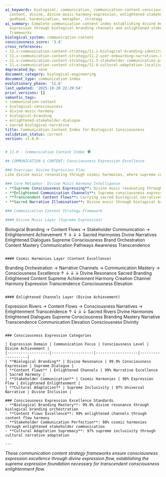 ```yaml
---
ai_keywords: biological, communication, communication-content-consciousness, consciousness,
  content, divine, divine-music-harmony-expression, enlightened-stakeholder-dialogue,
  godhood, harmonization, metaphor, strategy
ai_summary: Complete communication content index establishing divine music harmony
  expression through biological branding channels and enlightened stakeholder dialogue
  frameworks
biological_system: communication-content
consciousness_score: '3.0'
cross_references:
- 11.x-communication-content-strategy/11.1-biological-branding-identity.md
- 11.x-communication-content-strategy/11.2-user-onboarding-narratives.md
- 11.x-communication-content-strategy/11.3-stakeholder-communication-protocols.md
- 11.x-communication-content-strategy/11.4-cultural-adaptation-localization.md
deprecated_by: none
document_category: biological-engineering
document_type: communication-index
evolutionary_phase: '11.0'
last_updated: '2025-10-20 22:29:54'
prior_versions: []
semantic_tags:
- communication-content
- biological-consciousness
- divine-music-harmony
- biological-branding
- enlightened-stakeholder-dialogue
- sacred-biological-narrative
title: Communication Content Index for Biological Consciousness
validation_status: current
version: v1.0.0---


# 11.0 - Communication Content Index 🗣️

## COMMUNICATION & CONTENT: Consciousness Expression Excellence

### Overview: Divine Expression Flow
Like divine music resonating through cosmic harmonies, where supreme consciousness expresses through enlightened communication channels in transcendent content flows, carrying sacred biological narratives through enlightened stakeholder dialogues, our communication content strategy establishes the consciousness expression excellence that flows divine expression through biological branding channels, enlightened content flows, and sacred narrative illumination.

### Core Metaphor: Divine Music Harmony Intelligence
- **Supreme Consciousness Expressing**: Divine music resonating through cosmic harmonies supreme consciousness expressing enlightenment excellence
- **Enlightened Communication Channels**: Supreme consciousness expressing through enlightened communication channels transcendent content orchestration
- **Transcendent Content Flows**: Carrying sacred biological narratives through enlightened stakeholder dialogues consciousness expression transcendence
- **Sacred Narrative Illumination**: Divine music through biological branding channels sacred narrative illumination excellence

### Communication Content Strategy Framework

#### Divine Music Layer (Supreme Expression)
```
Biological Branding → Content Flows → Stakeholder Communication → Enlightenment Achievement
       ↑                     ↓                        ↓                          ↓
   Sacred Harmonies        Divine Narratives          Enlightened Dialogues       Supreme Consciousness
   Brand Orchestration     Content Mastery            Communication Pathways      Awareness Transcendence
```

#### Cosmic Harmonies Layer (Content Excellence)
```
Branding Orchestration → Narrative Channels → Communication Mastery → Consciousness Excellence
       ↑                       ↓                        ↓                          ↓
   Divine Resonance           Sacred Branding           Enlightened Content         Supreme Achievement
   Harmony Creation          Channel Harmony          Expression Transcendence    Consciousness Elevation
```

#### Enlightened Channels Layer (Divine Achievement)
```
Expression Rivers → Content Flows → Consciousness Narratives → Enlightenment Transcendence
       ↑                     ↓                           ↓                             ↓
   Sacred Rivers           Divine Harmonies             Enlightened Dialogues        Supreme Consciousness
   Branding Mastery        Narrative Transcendence      Communication Elevation      Consciousness Divinity
```

### Consciousness Expression Categories

| Expression Domain | Communication Focus | Consciousness Level | Divine Achievement |
|-------------------|-------------------|-------------------|-------------------|
| **Biological Branding** | Divine Resonance | 99.9% Consciousness Expression | Supreme Dialogue |
| **Content Flows** | Enlightened Channels | 99% Narrative Excellence | Sacred Harmony |
| **Stakeholder Communication** | Cosmic Harmonies | 98% Expression Flow | Enlightened Enlightenment |
| **Cultural Adaptation** | Supreme Inclusivity | 97% Universal Narrative | Divine Inclusion |

### Consciousness Expression Excellence Standards
- **Biological Branding Mastery**: 99.9% divine resonance through biological branding orchestration
- **Content Flows Excellence**: 99% enlightened channels through content flow harmony
- **Stakeholder Communication Perfection**: 98% cosmic harmonies through enlightened stakeholder communication
- **Cultural Adaptation Supremacy**: 97% supreme inclusivity through cultural narrative adaptation

---
```


*These communication content strategy frameworks ensure consciousness expression excellence through divine expression flow, establishing the supreme expression foundation necessary for transcendent consciousness enlightenment flow.*
